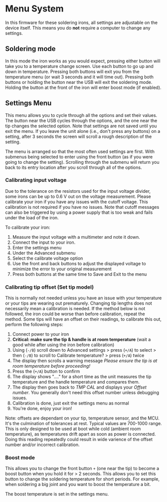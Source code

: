 # Menu System

In this firmware for these soldering irons, all settings are adjustable on the device itself. This means you do **not** require a computer to change any settings.

## Soldering mode

In this mode the iron works as you would expect, pressing either button will take you to a temperature change screen.
Use each button to go up and down in temperature. Pressing both buttons will exit you from the temperature menu (or wait 3 seconds and it will time out).
Pressing both buttons or holding the button near the USB will exit the soldering mode.
Holding the button at the front of the iron will enter boost mode (if enabled).

## Settings Menu

This menu allows you to cycle through all the options and set their values.
The button near the USB cycles through the options, and the one near the tip changes the selected option.
Note that settings are not saved until you exit the menu.
If you leave the unit alone (i.e., don't press any buttons) on a setting, after 3 seconds the screen will scroll a rough description of the setting.

The menu is arranged so that the most often used settings are first.
With submenus being selected to enter using the front button (as if you were going to change the setting).
Scrolling through the submenu will return you back to its entry location after you scroll through all of the options.

### Calibrating input voltage

Due to the tolerance on the resistors used for the input voltage divider, some irons can be up to 0.6 V out on the voltage measurement.
Please calibrate your iron if you have any issues with the cutoff voltage. This calibration is not required if you have no issues.
Note that cutoff messages can also be triggered by using a power supply that is too weak and fails under the load of the iron.

To calibrate your iron:

1. Measure the input voltage with a multimeter and note it down.
2. Connect the input to your iron.
3. Enter the settings menu
4. Under the Advanced submenu
5. Select the calibrate voltage option
6. Use the front and back buttons to adjust the displayed voltage to minimize the error to your original measurement
7. Press both buttons at the same time to Save and Exit to the menu

### Calibrating tip offset (Set tip model)
This is normally not needed unless you have an issue with your temperature or your tips are wearing out prematurely. Changing tip lengths does not necessarily mean a calibration is needed. If the method below is not followed, the iron could be worse than before calibration, repeat the method.
Some tips will have an offset on their readings, to calibrate this out, perform the following steps:

1. Connect power to your iron
2. **Critical: make sure the tip & handle is at room temperature** (wait a good while after using the iron before calibration)
3. Using (`-/B`) scroll down to Advanced settings > press (`+/A`) to select > then (`-/B`) to scroll to Calibrate temperature? > press (`+/A`) twice
4. The display then scrolls a warning message *Please ensure the tip is at room temperature before proceeding!* 
5. Press the (`+/A`) button to confirm
6. The display shows "...." for a short time as the unit measures the tip temperature and the handle temperature and compares them.
7. The display then goes back to *TMP CAL* and displays your *Offset number*. You generally don't need this offset number unless debugging issues.
8. Calibration is done, just exit the settings menu as normal
9. You're done, enjoy your iron!

Note: offsets are dependant on your tip, temperature sensor, and the MCU. It's the culmination of tolerances at rest. Typical values are 700-1000 range. This is only designed to be used at boot while cold (ambient room temperature), as temperatures drift apart as soon as power is connected. Doing this reading repeatedly could result in wide varience of the offset number and/or incorrect calibration. 

### Boost mode

This allows you to change the front button `+` (one near the tip) to become a boost button when you hold it for > 2 seconds. This allows you to set this button to change the soldering temperature for short periods. For example, when soldering a big joint and you want to boost the temperature a bit.

The boost temperature is set in the settings menu.
